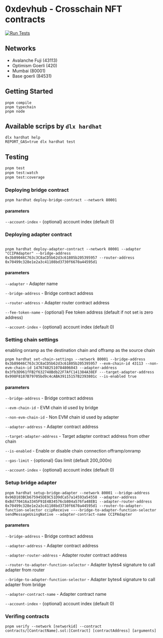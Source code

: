 # 0xdevhub - Crosschain NFT contracts

[![Run Tests](https://github.com/0xdevhub/crosschain-nft-contracts/actions/workflows/tests.yml/badge.svg)](https://github.com/0xdevhub/crosschain-nft-contracts/actions/workflows/tests.yml)

## Networks

- Avalanche Fuji (43113)
- Optimism Goerli (420)
- Mumbai (80001)
- Base goerli (84531)

## Getting Started

```shell
pnpm compile
pnpm typechain
pnpm node
```

## Available scrips by `dlx hardhat`

```shell
dlx hardhat help
REPORT_GAS=true dlx hardhat test
```

## Testing

```bash
pnpm test
pnpm test:watch
pnpm test:coverage
```

### Deploying bridge contract

```shell
pnpm hardhat deploy-bridge-contract --network 80001
```

#### parameters

`--account-index` - {optional} account index (default 0)

### Deploying adapter contract

```shell

pnpm hardhat deploy-adapter-contract --network 80001 --adapter "CCIPAdapter" --bridge-address 0x3b89046C763c3C8aCD5b62d3c61805b205395957 --router-address 0x70499c328e1e2a3c41108bd3730f6670a44595d1

```

#### parameters

`--adapter` - Adapter name

`--bridge-address` - Bridge contract address

`--router-address` - Adapter router contract address

`--fee-token-name` - {optional} Fee token address (default if not set is zero address)

`--account-index` - {optional} account index (default 0)

### Setting chain settings

enabling onramp as the destination chain and offramp as the source chain

```shell
pnpm hardhat set-chain-settings --network 80001 --bridge-address 0x3b89046C763c3C8aCD5b62d3c61805b205395957 --evm-chain-id 43113 --non-evm-chain-id 14767482510784806043 --adapter-address 0x3fb3D961fFB2f632748Bdb22F7AfC141384A38EF ---target-adapter-address 0x998F8187B79705bd9c4cABA39115157B2393801c --is-enabled true
```

#### parameters

`--bridge-address` - Bridge contract address

`--evm-chain-id` - EVM chain id used by bridge

`--non-evm-chain-id` - Non EVM chain id used by adapter

`--adapter-address` - Adapter contract address

`--target-adapter-address` - Target adapter contract address from other chain

`--is-enabled` - Enable or disable chain connection offramp/onramp

`--gas-limit` - {optional} Gas limit (default 200_000n)

`--account-index` - {optional} account index (default 0)

### Setup bridge adapter

```shell
pnpm hardhat setup-bridge-adapter --network 80001 --bridge-address 0x96D103BCb675945DE9C51D9dCa57a14593a54558 --adapter-address 0xBd770416a3345F91E4B34576cb804a576fa48EB1 --adapter-router-address 0x70499c328e1e2a3c41108bd3730f6670a44595d1 --router-to-adapter-function-selector ccipReceive ----bridge-to-adapter-function-selector sendMessageUsingNative --adapter-contract-name CCIPAdapter
```

#### parameters

`--bridge-address` - Bridge contract address

`--adapter-address` - Adapter contract address

`--adapter-router-address` - Adapter router contract address

`--router-to-adapter-function-selector` - Adapter bytes4 signature to call adapter from router

`--bridge-to-adapter-function-selector` - Adapter bytes4 signature to call adapter from bridge

`--adapter-contract-name` - Adapter contract name

`--account-index` - {optional} account index (default 0)

### Verifing contracts

```shell
pnpm verify --network [networkid] --contract contracts/[ContractName].sol:[Contract] [contractAddress] [arguments]
```
